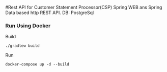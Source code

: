 #Rest API for Customer Statement Processor(CSP)
Spring WEB ans Spring Data based http REST API.
DB: PostgreSql

### Run Using Docker

Build

```
./gradlew build
```

Run
 
```
docker-compose up -d --build
```



